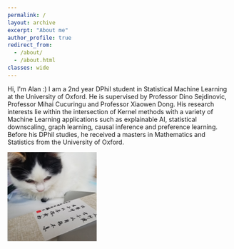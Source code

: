 ```yaml
---
permalink: /
layout: archive
excerpt: "About me"
author_profile: true
redirect_from: 
  - /about/
  - /about.html
classes: wide
---
```


Hi, I'm Alan :) I am a 2nd year DPhil student in Statistical Machine Learning at the University of Oxford. He is supervised by Professor Dino Sejdinovic, Professor Mihai Cucuringu and Professor Xiaowen Dong. His research interests lie within the intersection of Kernel methods with a variety of Machine Learning applications such as explainable AI, statistical downscaling, graph learning, causal inference and preference learning. Before his DPhil studies, he received a masters in Mathematics and Statistics from the University of Oxford.


<img src="assets/images/meow.jpg"
     alt="meow icon"
     style="height: 200px; width: 200px;"
      />


<!-- style="float: left; margin-right: 10px;" -->